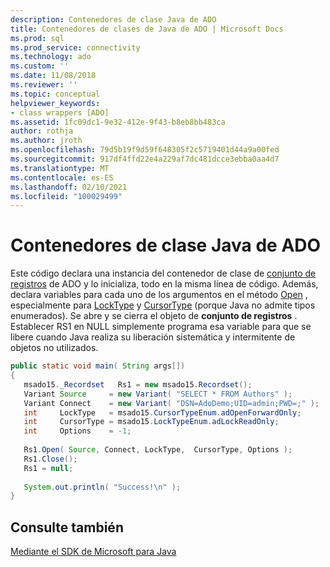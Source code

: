 ```yaml
---
description: Contenedores de clase Java de ADO
title: Contenedores de clases de Java de ADO | Microsoft Docs
ms.prod: sql
ms.prod_service: connectivity
ms.technology: ado
ms.custom: ''
ms.date: 11/08/2018
ms.reviewer: ''
ms.topic: conceptual
helpviewer_keywords:
- class wrappers [ADO]
ms.assetid: 1fc09dc1-9e32-412e-9f43-b8eb8bb483ca
author: rothja
ms.author: jroth
ms.openlocfilehash: 79d5b19f9d59f648305f2c5719401d44a9a00fed
ms.sourcegitcommit: 917df4ffd22e4a229af7dc481dcce3ebba0aa4d7
ms.translationtype: MT
ms.contentlocale: es-ES
ms.lasthandoff: 02/10/2021
ms.locfileid: "100029499"
---
```

# <a name="ado-java-class-wrappers"></a>Contenedores de clase Java de ADO
Este código declara una instancia del contenedor de clase de [conjunto de registros](../../reference/ado-api/recordset-object-ado.md) de ADO y lo inicializa, todo en la misma línea de código. Además, declara variables para cada uno de los argumentos en el método [Open](../../reference/ado-api/open-method-ado-recordset.md) , especialmente para [LockType](../../reference/ado-api/locktype-property-ado.md) y [CursorType](../../reference/ado-api/cursortype-property-ado.md) (porque Java no admite tipos enumerados). Se abre y se cierra el objeto de **conjunto de registros** . Establecer RS1 en NULL simplemente programa esa variable para que se libere cuando Java realiza su liberación sistemática y intermitente de objetos no utilizados.  
  
```java
public static void main( String args[])  
{  
   msado15._Recordset   Rs1 = new msado15.Recordset();  
   Variant Source     = new Variant( "SELECT * FROM Authors" );  
   Variant Connect    = new Variant( "DSN=AdoDemo;UID=admin;PWD=;" );  
   int     LockType   = msado15.CursorTypeEnum.adOpenForwardOnly;  
   int     CursorType = msado15.LockTypeEnum.adLockReadOnly;  
   int     Options    = -1;  
  
   Rs1.Open( Source, Connect, LockType,  CursorType, Options );  
   Rs1.Close();  
   Rs1 = null;  
  
   System.out.println( "Success!\n" );  
}  
```  
  
## <a name="see-also"></a>Consulte también  
 [Mediante el SDK de Microsoft para Java](./using-the-microsoft-sdk-for-java.md)